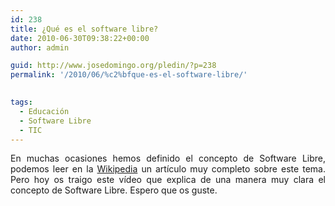 ```yaml
---
id: 238
title: ¿Qué es el software libre?
date: 2010-06-30T09:38:22+00:00
author: admin

guid: http://www.josedomingo.org/pledin/?p=238
permalink: '/2010/06/%c2%bfque-es-el-software-libre/'

  
tags:
  - Educación
  - Software Libre
  - TIC
---
```

<p style="text-align: justify;">
  En muchas ocasiones hemos definido el concepto de Software Libre, podemos leer en la <a href="http://es.wikipedia.org/wiki/Software_libre">Wikipedia</a> un artículo muy completo sobre este tema. Pero hoy os traigo este vídeo que explica de una manera muy clara el concepto de Software Libre. Espero que os guste.
</p>

<p style="text-align: justify;">
  <p>
  </p>
  
  <!-- AddThis Advanced Settings generic via filter on the_content -->
  
  <!-- AddThis Share Buttons generic via filter on the_content -->